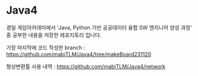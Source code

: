 # Java4

경일 게임아카데미에서 ‘Java, Python 기반 공공데이터 융합 SW 엔지니어 양성 과정’ 중 공부한 내용을 저장한 레포지토리 입니다.


가장 마지막에 코드 작성한 branch : https://github.com/mabiTLM/Java4/tree/makeBoard231120

형상변환툴 사용 내역 : https://github.com/mabiTLM/Java4/network
